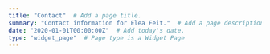 ```yaml
---
title: "Contact"  # Add a page title.
summary: "Contact information for Elea Feit."  # Add a page description.
date: "2020-01-01T00:00:00Z"  # Add today's date.
type: "widget_page"  # Page type is a Widget Page
---
```

